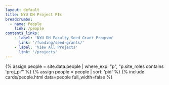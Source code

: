 ```yaml
---
layout: default
title: NYU DH Project PIs
breadcrumbs:
  - name: People
    link: /people
contents_links:
    - label: 'NYU DH Faculty Seed Grant Program'
      link: '/funding/seed-grants/'
    - label: 'View All Projects'
      link: '/projects'
---
```

<div class="container">
{% assign people = site.data.people | where_exp: "p", "p.site_roles contains 'proj_pi'" %}
{% assign people = people | sort: 'pid' %}
{% include cards/people.html data=people full_width=false %}
</div>